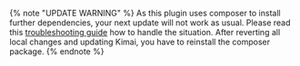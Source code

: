 {% note "UPDATE WARNING" %}
As this plugin uses composer to install further dependencies, your next update will not work as usual.
Please read this <a href="{% link _documentation/updates.md %}#changed-files">troubleshooting guide</a> how to handle the situation.
After reverting all local changes and updating Kimai, you have to reinstall the composer package.
{% endnote %}
